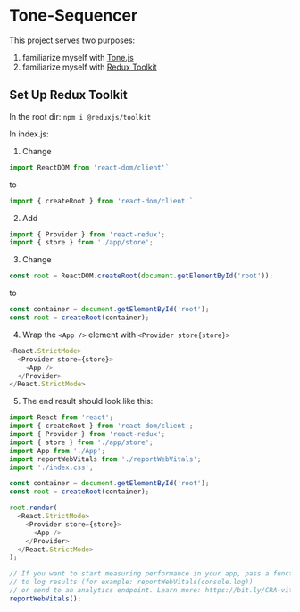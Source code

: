 # Tone-Sequencer

This project serves two purposes:
1. familiarize myself with [Tone.js](https://tonejs.github.io/)
2. familiarize myself with [Redux Toolkit](https://redux-toolkit.js.org/)

## Set Up Redux Toolkit

In the root dir:
`npm i @reduxjs/toolkit`

In index.js:
1. Change 
```javaScript
import ReactDOM from 'react-dom/client'`
```
  to 
```javaScript
import { createRoot } from 'react-dom/client'`
```

2. Add 
```javaScript
import { Provider } from 'react-redux';
import { store } from './app/store';
```

3. Change 
```javaScript
const root = ReactDOM.createRoot(document.getElementById('root'));
```
  to
```javaScript
const container = document.getElementById('root');
const root = createRoot(container);
```
4. Wrap the `<App />` element with `<Provider store{store}>`
```javaScript
<React.StrictMode>
  <Provider store={store}>
    <App />
  </Provider>
</React.StrictMode>
```
5. The end result should look like this:
```javaScript
import React from 'react';
import { createRoot } from 'react-dom/client';
import { Provider } from 'react-redux';
import { store } from './app/store';
import App from './App';
import reportWebVitals from './reportWebVitals';
import './index.css';

const container = document.getElementById('root');
const root = createRoot(container);

root.render(
  <React.StrictMode>
    <Provider store={store}>
      <App />
    </Provider>
  </React.StrictMode>
);

// If you want to start measuring performance in your app, pass a function
// to log results (for example: reportWebVitals(console.log))
// or send to an analytics endpoint. Learn more: https://bit.ly/CRA-vitals
reportWebVitals();
```












